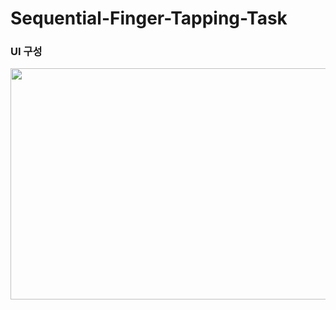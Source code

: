 # Sequential-Finger-Tapping-Task

### UI 구성

<img src="https://user-images.githubusercontent.com/58240062/219299487-9edf144a-a95d-42e6-bf88-91f63e4fff97.png"  width="700" height="370">
